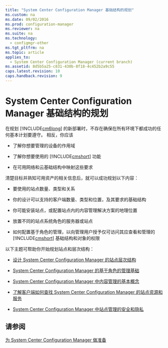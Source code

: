 ```yaml
---
title: "System Center Configuration Manager 基础结构的规划"
ms.custom: na
ms.date: 09/02/2016
ms.prod: configuration-manager
ms.reviewer: na
ms.suite: na
ms.technology: 
  - configmgr-other
ms.tgt_pltfrm: na
ms.topic: article
applies_to: 
  - System Center Configuration Manager (current branch)
ms.assetid: 8d5b5a25-c831-430b-8f18-4c452b2a9c55
caps.latest.revision: 10
caps.handback.revision: 9
---
```

# System Center Configuration Manager 基础结构的规划
在规划 [!INCLUDE[cm6long](../LocTest/includes/cm6long_md.md)] 的新部署时，不存在确保在所有环境下都成功的任何基本计划要遵守。 相反，你应该  
  
-   了解你想要管理的设备的作用域  
  
-   了解你想要使用的 [!INCLUDE[cmshort](../LocTest/includes/cmshort_md.md)] 功能  
  
-   在可用网络和云基础结构中映射这些要求  
  
 清楚目标并熟知可用资产的相关信息后，就可以成功规划以下内容：  
  
-   要使用的站点数量、类型和关系  
  
-   你的设计可以支持的客户端数量、类型和位置，及其要求的基础结构  
  
-   你可能安装站点，或配置站点内的内容管理解决方案的地理位置  
  
-   放置不同的站点系统角色的服务器或站点  
  
-   如何配置基于角色的管理，以向管理用户授予仅可访问其应查看和管理的 [!INCLUDE[cmshort](../LocTest/includes/cmshort_md.md)] 基础结构和对象的权限  
  
 以下主题可帮助你开始规划站点和层次结构：  
  
-   [设计 System Center Configuration Manager 的站点层次结构](../LocTest/Design-a-hierarchy-of-sites-for-System-Center-Configuration-Manager.md)  
  
-   [System Center Configuration Manager 的基于角色的管理基础](../LocTest/Fundamentals-of-role-based-administration-for-System-Center-Configuration-Manager.md)  
  
-   [System Center Configuration Manager 中内容管理的基本概念](../LocTest/Fundamental-concepts-for-content-management-in-System-Center-Configuration-Manager.md)  
  
-   [了解客户端如何查找 System Center Configuration Manager 的站点资源和服务](../LocTest/Understand-how-clients-find-site-resources-and-services-for-System-Center-Configuration-Manager.md)  
  
-   [System Center Configuration Manager 中站点管理的安全和隐私](../LocTest/Security-and-privacy-for-site-administration-in-System-Center-Configuration-Manager.md)  
  
## 请参阅  
 [为 System Center Configuration Manager 做准备](../LocTest/Get-ready-for-System-Center-Configuration-Manager.md)